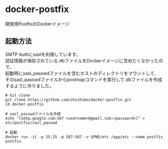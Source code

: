 # docker-postfix
開発用PostfixのDockerイメージ

## 起動方法

SMTP Authにsaslを利用しています。  
認証情報が保存されている.dbファイルをDockerイメージに含めたくなかったので、  
起動時にsasl_passwdファイルを含むホストのディレクトリをマウントして、  
そのsasl_passwdファイルからpostmapコマンドを実行して.dbファイルを作成するように作りました。

```
# Git clone
git clone https://github.com/shishimo/docker-postfix.git
cd docker-postfix

# sasl_passwdファイルを作成
echo "[smtp.google.com:587 <username>@gmail.com:<password>]" > etc/postfix/sasl_passwd

# 起動
docker run -it -p 25:25 -p 587:587 -v $PWD/etc /app/etc --name postfix postfix
```
